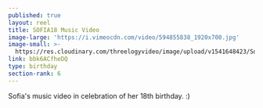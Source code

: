 ```yaml
---
published: true
layout: reel
title: SOFIA18 Music Video
image-large: 'https://i.vimeocdn.com/video/594855838_1920x700.jpg'
image-small: >-
  https://res.cloudinary.com/threelogyvideo/image/upload/v1541648423/Sofia_1ab.jpg
link: bbk6ACfheDQ
type: birthday
section-rank: 6
---
```

Sofia's music video in celebration of her 18th birthday. :)
